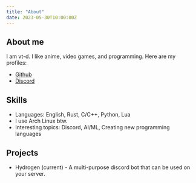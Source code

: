 ```yaml
---
title: "About"
date: 2023-05-30T10:00:00Z
---
```


## About me

I am vt-d. I like anime, video games, and programming. Here are my profiles:
- [Github](https://github.com/vt-d)
- [Discord](https://discord.com/users/909723010108387338)

## Skills

- Languages: English, Rust, C/C++, Python, Lua
- I use Arch Linux btw.
- Interesting topics: Discord, AI/ML, Creating new programming languages

## Projects

- Hydrogen (current) - A multi-purpose discord bot that can be used on your server. 


